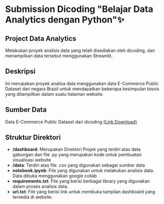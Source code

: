 
# Submission Dicoding "Belajar Data Analytics dengan Python"✨

## Project Data Analytics

Melakukan proyek analisis data yang telah disediakan oleh dicoding, dan menampilkan data tersebut menggunakan Streamlit. 

## Deskripsi

Ini merupakan proyek analisa data menggunakan data E-Commerce Public Dataset dari negara Brazil untuk mendapatkan beberapa kesimpulan bisnis yang ditampilkan dalam suatu halaman website.

## Sumber Data
Data E-Commerce Public Dataset dari dicoding [(Link Download)](https://drive.google.com/file/d/1MsAjPM7oKtVfJL_wRp1qmCajtSG1mdcK/view)

## Struktur Direktori

- **/dashboard**: Merupakan Direktori Projek yang terdiri atas data gabungan dan file .py yang merupakan kode untuk pembuatan visualisasi website
- **/data**: Terdiri atas file .csv yang digunakan sebagai sumber data
- **notebook.ipynb**: File yang digunakan untuk melakukan analisis data. Data dibuka menggunakan google collab
- **requirements.txt**: File yang berisi berbagai library yang digunakan dalam proses analisis data. 
- **url.txt**: File yang berisi link untuk membuka tampilan dashboard yang tersedia di website.
